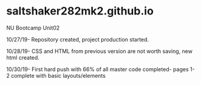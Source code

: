 # saltshaker282mk2.github.io
NU Bootcamp Unit02

10/27/19-
Repository created, project production started.

10/28/19-
CSS and HTML from previous version are not worth saving, new html created.

10/30/19-
First hard push with 66% of all master code completed- pages 1-2 complete with basic layouts/elements